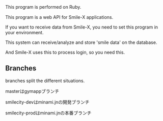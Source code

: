 This program is performed on Ruby.　

This program is a web API for Smile-X applications.

If you want to receive data from Smile-X, you need to set this program in your environment.

This system can receive/analyze and store 'smile data' on the database.

And Smile-X uses this to process login, so you need this.

## Branches
branches split the different situations.

masterはgymappブランチ

smilecity-devはminami.jnの開発ブランチ

smilecity-prodはminami.jnの本番ブランチ

